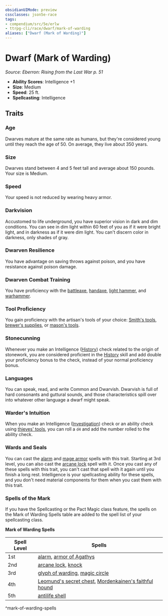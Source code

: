 ```yaml
---
obsidianUIMode: preview
cssclasses: json5e-race
tags:
- compendium/src/5e/erlw
- ttrpg-cli/race/dwarf/mark-of-warding
aliases: ["Dwarf (Mark of Warding)"]
---
```

# Dwarf (Mark of Warding)
*Source: Eberron: Rising from the Last War p. 51*  

- **Ability Scores**: Intelligence +1
- **Size**: Medium
- **Speed**: 25 ft.
- **Spellcasting**: Intelligence

## Traits

### Age

Dwarves mature at the same rate as humans, but they're considered young until they reach the age of 50. On average, they live about 350 years.

### Size

Dwarves stand between 4 and 5 feet tall and average about 150 pounds. Your size is Medium.

### Speed

Your speed is not reduced by wearing heavy armor.

### Darkvision

Accustomed to life underground, you have superior vision in dark and dim conditions. You can see in dim light within 60 feet of you as if it were bright light, and in darkness as if it were dim light. You can't discern color in darkness, only shades of gray.

### Dwarven Resilience

You have advantage on saving throws against poison, and you have resistance against poison damage.

### Dwarven Combat Training

You have proficiency with the [battleaxe](/3-Mechanics/CLI/items/battleaxe.md), [handaxe](/3-Mechanics/CLI/items/handaxe.md), [light hammer](/3-Mechanics/CLI/items/light-hammer.md), and [warhammer](/3-Mechanics/CLI/items/warhammer.md).

### Tool Proficiency

You gain proficiency with the artisan's tools of your choice: [Smith's tools](/3-Mechanics/CLI/items/smiths-tools.md), [brewer's supplies](/3-Mechanics/CLI/items/brewers-supplies.md), or [mason's tools](/3-Mechanics/CLI/items/masons-tools.md).

### Stonecunning

Whenever you make an Intelligence ([History](/3-Mechanics/CLI/rules/skills.md#History)) check related to the origin of stonework, you are considered proficient in the [History](/3-Mechanics/CLI/rules/skills.md#History) skill and add double your proficiency bonus to the check, instead of your normal proficiency bonus.

### Languages

You can speak, read, and write Common and Dwarvish. Dwarvish is full of hard consonants and guttural sounds, and those characteristics spill over into whatever other language a dwarf might speak.

### Warder's Intuition

When you make an Intelligence ([Investigation](/3-Mechanics/CLI/rules/skills.md#Investigation)) check or an ability check using [thieves' tools](/3-Mechanics/CLI/items/thieves-tools.md), you can roll a `d4` and add the number rolled to the ability check.

### Wards and Seals

You can cast the [alarm](/3-Mechanics/CLI/spells/alarm.md) and [mage armor](/3-Mechanics/CLI/spells/mage-armor.md) spells with this trait. Starting at 3rd level, you can also cast the [arcane lock](/3-Mechanics/CLI/spells/arcane-lock.md) spell with it. Once you cast any of these spells with this trait, you can't cast that spell with it again until you finish a long rest. Intelligence is your spellcasting ability for these spells, and you don't need material components for them when you cast them with this trait.

### Spells of the Mark

If you have the Spellcasting or the Pact Magic class feature, the spells on the Mark of Warding Spells table are added to the spell list of your spellcasting class.

**Mark of Warding Spells**

| Spell Level | Spells |
|-------------|--------|
| 1st | [alarm](/3-Mechanics/CLI/spells/alarm.md), [armor of Agathys](/3-Mechanics/CLI/spells/armor-of-agathys.md) |
| 2nd | [arcane lock](/3-Mechanics/CLI/spells/arcane-lock.md), [knock](/3-Mechanics/CLI/spells/knock.md) |
| 3rd | [glyph of warding](/3-Mechanics/CLI/spells/glyph-of-warding.md), [magic circle](/3-Mechanics/CLI/spells/magic-circle.md) |
| 4th | [Leomund's secret chest](/3-Mechanics/CLI/spells/leomunds-secret-chest.md), [Mordenkainen's faithful hound](/3-Mechanics/CLI/spells/mordenkainens-faithful-hound.md) |
| 5th | [antilife shell](/3-Mechanics/CLI/spells/antilife-shell.md) |
^mark-of-warding-spells